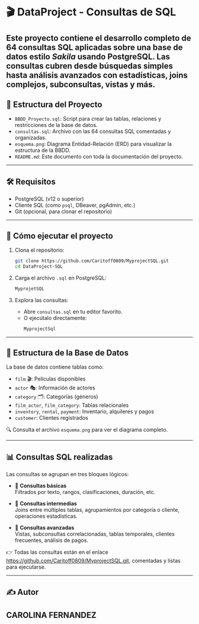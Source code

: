 # 🎬 DataProject - Consultas de SQL 

Este proyecto contiene el desarrollo completo de **64 consultas SQL** aplicadas sobre una base de datos estilo *Sakila* usando PostgreSQL. Las consultas cubren desde búsquedas simples hasta análisis avanzados con estadísticas, joins complejos, subconsultas, vistas y más.
---

## 📁 Estructura del Proyecto

- `BBDD_Proyecto.sql`: Script para crear las tablas, relaciones y restricciones de la base de datos.
- `consultas.sql`: Archivo con las 64 consultas SQL comentadas y organizadas.
- `esquema.png`: Diagrama Entidad-Relación (ERD) para visualizar la estructura de la BBDD.
- `README.md`: Este documento con toda la documentación del proyecto.

---

## 🛠️ Requisitos

- PostgreSQL (v12 o superior)
- Cliente SQL (como `psql`, DBeaver, pgAdmin, etc.)
- Git (opcional, para clonar el repositorio)

---

## 🚀 Cómo ejecutar el proyecto

1. Clona el repositorio:
   ```bash
   git clone https://github.com/Caritoff0809/MyprojectSQL.git
   cd DataProject-SQL
   ```

2. Carga el archivo `.sql` en PostgreSQL:
   ```bash
   MyprojetSQL
   ```

3. Explora las consultas:
   - Abre `consultas.sql` en tu editor favorito.
   - O ejecútalo directamente:
     ```bash
     MyprojectSql
     ```
---

## 🧩 Estructura de la Base de Datos

La base de datos contiene tablas como:

- `film` 🎬: Películas disponibles
- `actor` 🎭: Información de actores
- `category` 🗂️: Categorías (géneros)
- `film_actor`, `film_category`: Tablas relacionales
- `inventory`, `rental`, `payment`: Inventario, alquileres y pagos
- `customer`: Clientes registrados

🔍 Consulta el archivo `esquema.png` para ver el diagrama completo.

---

## 📊 Consultas SQL realizadas

Las consultas se agrupan en tres bloques lógicos:

- 🔹 **Consultas básicas**  
  Filtrados por texto, rangos, clasificaciones, duración, etc.

- 🔸 **Consultas intermedias**  
  Joins entre múltiples tablas, agrupamientos por categoría o cliente, operaciones estadísticas.

- 🔺 **Consultas avanzadas**  
  Vistas, subconsultas correlacionadas, tablas temporales, clientes frecuentes, análisis de pagos.

👉 Todas las consultas están en el enlace https://github.com/Caritoff0809/MyprojectSQL.git, comentadas y listas para ejecutarse.

---

## ✍️ Autor
CAROLINA FERNANDEZ
---
